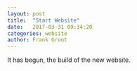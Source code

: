 ```yaml
---
layout: post
title:  "Start Website"
date:   2017-03-31 09:34:20
categories: website
author: Frank Groot
---
```

It has begun, the build of the new website.